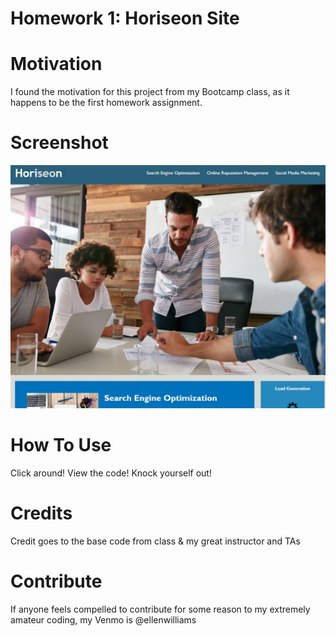 # Homework 1: Horiseon Site

# Motivation
I found the motivation for this project from my Bootcamp class, as it happens to be the first homework assignment.

# Screenshot
![](screenshot_markdown.jpg)

# How To Use
Click around! View the code! Knock yourself out!

# Credits
Credit goes to the base code from class & my great instructor and TAs

# Contribute
If anyone feels compelled to contribute for some reason to my extremely amateur coding, my Venmo is @ellenwilliams
